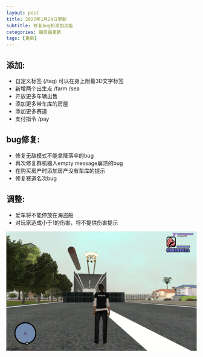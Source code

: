 ```yaml
---
layout: post
title: 2022年1月29日更新
subtitle: 修复bug和添加功能
categories: 服务器更新
tags: [更新]
---
```

## 添加:
 * 自定义标签 (/tag) 可以在身上附着3D文字标签
 * 新增两个出生点 /farm /sea
 * 开放更多车辆出售
 * 添加更多带车库的房屋
 * 添加更多赛道
 * 支付指令 /pay

## bug修复:
 * 修复无敌模式不能拿降落伞的bug
 * 再次修复群机器人empty message崩溃的bug
 * 在购买房产时添加房产没有车库的提示
 * 修复赛道名次bug

## 调整:
 * 爱车将不能停放在海盗船
 * 对玩家造成小于1的伤害，将不提供伤害提示

![](/assets/images/screenshots/sa-mp-022.png)
